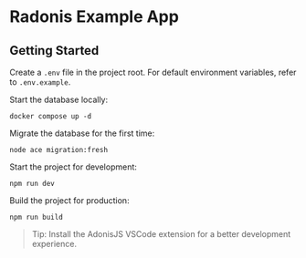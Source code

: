 # Radonis Example App

## Getting Started

Create a `.env` file in the project root. For default environment variables, refer to `.env.example`.

Start the database locally:

```console
docker compose up -d
```

Migrate the database for the first time:

```console
node ace migration:fresh
```

Start the project for development:

```console
npm run dev
```

Build the project for production:

```console
npm run build
```

> Tip: Install the AdonisJS VSCode extension for a better development experience.